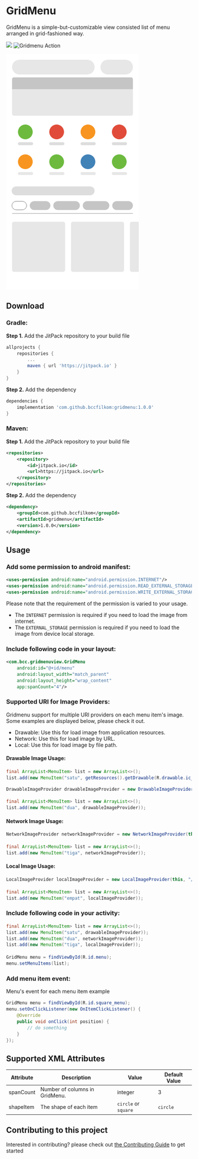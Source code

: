 # GridMenu

GridMenu is a simple-but-customizable view consisted list of menu arranged in grid-fashioned way.

[![](https://jitpack.io/v/bccfilkom/gridmenu.svg)](https://jitpack.io/#bccfilkom/gridmenu) ![Gridmenu Action](https://github.com/Aldiwildan77/gridmenu/workflows/Gridmenu%20Action/badge.svg?branch=master)

<img src="sample.png" title="Grid Menu"/>

## Download

### Gradle:
**Step 1.** Add the JitPack repository to your build file
```gradle
allprojects {
	repositories {
		...
		maven { url 'https://jitpack.io' }
	}
}
```

**Step 2.** Add the dependency
```gradle
dependencies {
    implementation 'com.github.bccfilkom:gridmenu:1.0.0'
}
```

### Maven:
**Step 1.** Add the JitPack repository to your build file
```xml
<repositories>
    <repository>
        <id>jitpack.io</id>
        <url>https://jitpack.io</url>
    </repository>
</repositories>
```

**Step 2.** Add the dependency
```xml
<dependency>
    <groupId>com.github.bccfilkom</groupId>
    <artifactId>gridmenu</artifactId>
    <version>1.0.0</version>
</dependency>
```

## Usage

### Add some permission to android manifest:

```xml
<uses-permission android:name="android.permission.INTERNET"/>
<uses-permission android:name="android.permission.READ_EXTERNAL_STORAGE" />
<uses-permission android:name="android.permission.WRITE_EXTERNAL_STORAGE" />
```

Please note that the requirement of the permission is varied to your usage.

- The `INTERNET` permission is required if you need to load the image from internet.
- The `EXTERNAL_STORAGE` permission is required if you need to load the image from device local storage.

### Include following code in your layout:
```xml
<com.bcc.gridmenuview.GridMenu
    android:id="@+id/menu"
    android:layout_width="match_parent"
    android:layout_height="wrap_content"
    app:spanCount="4"/>
```

### Supported URI for Image Providers:

Gridmenu support for multiple URI providers on each menu item's image. Some examples are displayed below, please check it out.

- Drawable: Use this for load image from application resources.
- Network: Use this for load image by URL.
- Local: Use this for load image by file path.

#### Drawable Image Usage:

```java
final ArrayList<MenuItem> list = new ArrayList<>();
list.add(new MenuItem("satu", getResources().getDrawable(R.drawable.ic_launcher_background)));
```

```java
DrawableImageProvider drawableImageProvider = new DrawableImageProvider(getResources().getDrawable(R.drawable.ic_launcher_background));

final ArrayList<MenuItem> list = new ArrayList<>();
list.add(new MenuItem("dua", drawableImageProvider));
```

#### Network Image Usage:

```java
NetworkImageProvider networkImageProvider = new NetworkImageProvider(this, "https://bccfilkom.gridmenu.org/test.jpg");

final ArrayList<MenuItem> list = new ArrayList<>();
list.add(new MenuItem("tiga", networkImageProvider));
```

#### Local Image Usage:

```java
LocalImageProvider localImageProvider = new LocalImageProvider(this, "/storage/emulated/0/DCIM/Camera/gridmenu.jpg");

final ArrayList<MenuItem> list = new ArrayList<>();
list.add(new MenuItem("empat", localImageProvider));
```

### Include following code in your activity:

```java
final ArrayList<MenuItem> list = new ArrayList<>();
list.add(new MenuItem("satu", drawableImageProvider));
list.add(new MenuItem("dua", networkImageProvider));
list.add(new MenuItem("tiga", localImageProvider));

GridMenu menu = findViewById(R.id.menu);
menu.setMenuItems(list);
```

### Add menu item event:

Menu's event for each menu item example

```java
GridMenu menu = findViewById(R.id.square_menu);
menu.setOnClickListener(new OnItemClickListener() {
    @Override
    public void onClick(int position) {
        // do something
    }
});
```

## Supported XML Attributes

| Attribute  | Description                   | Value                | Default Value |
| -----------|-------------------------------|----------------------|---------------|
| spanCount  | Number of columns in GridMenu.| integer              | 3             |
| shapeItem  | The shape of each item        | `circle` or `square` | `circle`      |

## Contributing to this project

Interested in contributing? please check out [the Contributing Guide](CONTRIBUTING.md) to get started
